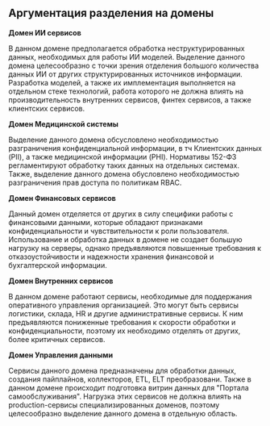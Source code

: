 ## Аргументация разделения на домены


**Домен ИИ сервисов**

В данном домене предполагается обработка неструктурированных данных, необходимых для работы ИИ моделей. Выделение данного домена целесообразно с точки зрения отделения большого количества данных ИИ от других структурированных источников информации. Разработка моделей, а также их имплементация выполняется на отдельном стеке технологий, работа которого не должна влиять на производительность внутренних сервисов, финтех сервисов, а также клиентских сервисов.


**Домен Медицинской системы**

Выделение данного домена обсусловлено необходимостью разграничения конфиденциальной информации, в тч Клиентских данных (PII), а также медицинской информации (PHI). Нормативы 152-ФЗ регламентируют обработку таких данных на отдельных системах. Также, выделение данного домена обусловлено необходимостью разграничения прав доступа по политикам RBAC.


**Домен Финансовых сервисов**

Данный домен отделяется от других в силу специфики работы с финансовыми данными, которые обладают признаками конфиденциальности и чувствительности к роли пользователя. Использование и обработка данных в домене не создает большую нагрузку на серверы, однако предъявляются повышенные требования к отказоустойчивости и надежности хранения финансовой и бухгалтерской информации.


**Домен Внутренних сервисов**

В данном домене работают сервисы, необходимые для поддержания оперативного управления организацией. Это могут быть сервисы логистики, склада, HR и другие административные сервисы. К ним предъявляются пониженные требования к скорости обработки и конфиденциальности, поэтому их необходимо отделять от других, более критичных сервисов.


**Домен Управления данными**

Сервисы данного домена предназначены для обработки данных, создания пайплайнов, коллекторов, ETL, ELT преобразовани. Также в данном домене происходит подготовка витрин данных для "Портала самообслуживания". Нагрузка этих сервисов не должна влиять на production-сервисы специализированных доменов, поэтому целесообразно выделение данного домена в отдельную область.
